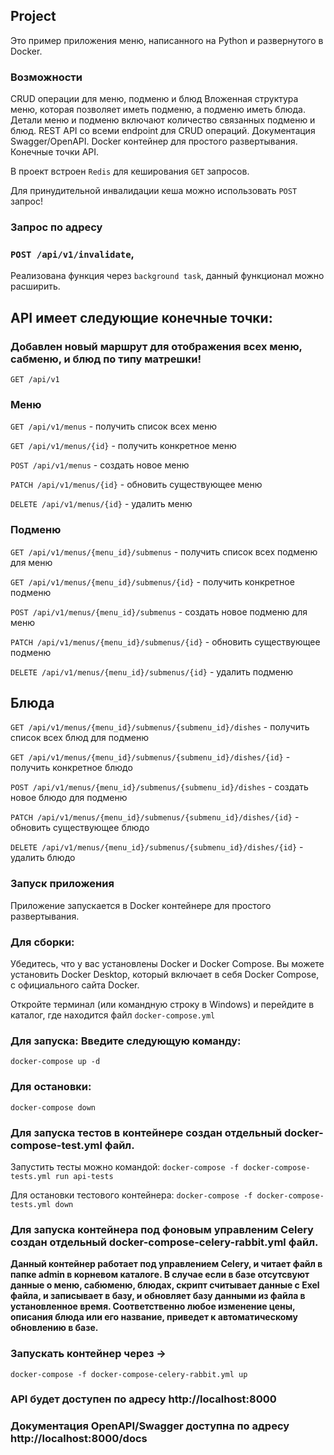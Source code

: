 ## Project

Это пример приложения меню, написанного на Python и развернутого в Docker.

### Возможности
CRUD операции для меню, подменю и блюд
Вложенная структура меню, которая позволяет иметь подменю, а подменю иметь блюда.
Детали меню и подменю включают количество связанных подменю и блюд.
REST API со всеми endpoint для CRUD операций.
Документация Swagger/OpenAPI.
Docker контейнер для простого развертывания.
Конечные точки API.

В проект встроен ```Redis``` для кеширования ```GET``` запросов.

Для принудительной инвалидации кеша можно использовать `POST` запрос!

### Запрос по адресу
### `POST /api/v1/invalidate`,
Реализована функция через `background task`, данный функционал можно расширить.


## API имеет следующие конечные точки:

### Добавлен новый маршрут для отображения всех меню, сабменю, и блюд по типу матрешки!

```GET /api/v1```

### Меню

```GET /api/v1/menus``` - получить список всех меню

```GET /api/v1/menus/{id}``` - получить конкретное меню

```POST /api/v1/menus``` - создать новое меню

```PATCH /api/v1/menus/{id}``` - обновить существующее меню

```DELETE /api/v1/menus/{id}``` - удалить меню

### Подменю

```GET /api/v1/menus/{menu_id}/submenus``` - получить список всех подменю для меню

```GET /api/v1/menus/{menu_id}/submenus/{id}``` - получить конкретное подменю

```POST /api/v1/menus/{menu_id}/submenus``` - создать новое подменю для меню

```PATCH /api/v1/menus/{menu_id}/submenus/{id}``` - обновить существующее подменю

```DELETE /api/v1/menus/{menu_id}/submenus/{id}``` - удалить подменю

## Блюда

```GET /api/v1/menus/{menu_id}/submenus/{submenu_id}/dishes``` - получить список всех блюд для подменю

```GET /api/v1/menus/{menu_id}/submenus/{submenu_id}/dishes/{id}``` - получить конкретное блюдо

```POST /api/v1/menus/{menu_id}/submenus/{submenu_id}/dishes``` - создать новое блюдо для подменю

```PATCH /api/v1/menus/{menu_id}/submenus/{submenu_id}/dishes/{id}``` - обновить существующее блюдо

```DELETE /api/v1/menus/{menu_id}/submenus/{submenu_id}/dishes/{id}``` - удалить блюдо


### Запуск приложения
Приложение запускается в Docker контейнере для простого развертывания.

### Для сборки:
Убедитесь, что у вас установлены Docker и Docker Compose. Вы можете установить Docker Desktop, который включает в себя Docker Compose, с официального сайта Docker.

Откройте терминал (или командную строку в Windows) и перейдите в каталог, где находится файл `docker-compose.yml`

### Для запуска: Введите следующую команду:

`docker-compose up -d`

### Для остановки:

`docker-compose down`

### Для запуска тестов в контейнере создан отдельный docker-compose-test.yml файл.
Запустить тесты можно командой:
`docker-compose -f docker-compose-tests.yml run api-tests`

Для остановки тестового контейнера:
`docker-compose -f docker-compose-tests.yml down`

### Для запуска контейнера под фоновым управленим Celery создан отдельный docker-compose-celery-rabbit.yml файл.
<b>Данный контейнер работает под управлением Celery, и читает файл в папке admin в корневом каталоге.
В случае если в базе отсутсвуют данные о меню, сабюменю, блюдах, скрипт считывает данные с Exel файла,
и записывает в базу, и обновляет базу данными из файла в установленное время.
Соответственно любое изменение цены, описания блюда или его название, приведет к автоматическому обновлению в базе.</b>

### Запускать контейнер через ->
 `docker-compose -f docker-compose-celery-rabbit.yml up`


### API будет доступен по адресу http://localhost:8000

### Документация OpenAPI/Swagger доступна по адресу http://localhost:8000/docs

